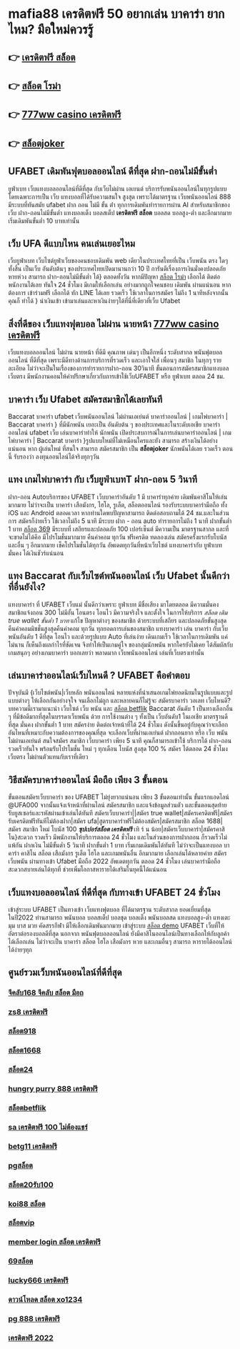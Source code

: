 # mafia88 เครดิตฟรี 50 อยากเล่น บาคาร่า ยากไหม? มือใหม่ควรรู้

## 👉 [เครดิตฟรี สล็อต](https://mabet.net/credit-free-50/)
## 👉 [สล็อต โรม่า](https://mabet.net/credit-free-50/)
## 👉 [777ww casino เครดิตฟรี](https://mabet.net/)
## 👉 [สล็อตjoker](https://mabet.net/20-free-100/)

## UFABET  เดิมพันฟุตบอลออนไลน์ ดีที่สุด ฝาก-ถอนไม่มีขั้นต่ำ

ยูฟ่าเบท เว็บแทงบอลออนไลน์ที่ดีที่สุด กับเว็บไม่ผ่าน เอเยนต์ บริการรับพนันออนไลน์ในทุกรูปแบบ โดยเฉพาะการเป็น เว็บ แทงบอลที่ได้รับความสนใจ สูงสุด เพราะได้มาตรฐาน เว็บพนันออนไลน์ 888 มีระบบที่ทันสมัย ufabet ฝาก ถอน ไม่มี ขั้น ต่ํา ทุกการเดิมพันทำรายการผ่าน AI สำหรับสมาชิกของเว็บ ฝาก-ถอนไม่มีขั้นต่ำ แทงบอลเต็ง บอลสเต็ป **เครดิตฟรี สล็อต** บอลสด บอลสูง-ต่ำ และอีกมากมาย เริ่มเดิมพันขั้นต่ำ 10 บาทเท่านั้น


## เว็บ UFA  ดีแบบไหน คนเล่นเยอะไหม

  เว็บยูฟ่าเบท เว็บไซต์ยูฟ่าเว็บของคนชอบเดิมพัน web เดียวในประเทศไทยที่เป็น เว็บพนัน ตรง   ใดๆทั้งสิ้น เป็นเว็บ อันดับต้นๆ  ของประเทศไทยเปิดมานานกว่า 10 ปี การันตีเรื่องการเงินมั่งคงปลอดภัย หายห่วง สามารถ  ฝาก-ถอนไม่มีขั้นต่ำ ได้} ตลอดทั้งวัน หากมีปัญหา [สล็อต โรม่า](https://mabet.net/) เลือกได้ ติดต่อ พนักงานได้เลย ทันใจ 24 ชั่วโมง มีเกมให้เลือกเล่น อย่างมากถูกใจคนชอบ เดิมพัน ผ่านแน่นอน หากต้องการ  เข้าร่วมฟรี  เลือกได้ ทัก LINE  ได้เลย รวดเร็ว ใช้เวลาในการสมัคร ไม่ถึง 1 นาทีหลังจากนั้นคุณก็ ทำได้ } นำเงินเข้า เข้ามาเล่นและหาเงินง่ายๆได้ที่นี่ที่เดียวที่เว็บ Ufabet 


##  สิ่งที่ดีของ เว็บแทงฟุตบอล ไม่ผ่าน นายหน้า [777ww casino เครดิตฟรี](https://mabet.net/20-free-100/) 

 เว็บแทงบอลออนไลน์  ไม่ผ่าน นายหน้า  ที่ดีมี  คุณภาพ เด่นๆ เป็นอีกหนึ่ง ระดับสากล  พนันฟุตบอลออนไลน์ ที่ดีที่สุด  เพราะมีดีทางด้านการบริการที่รวดเร็ว และเอาใจใส่ เพื่อนๆ สมาชิก  ในทุกๆ รายละเอียด ไม่ว่าจะเป็นในเรื่องของการทำรายการฝาก-ถอน 30วินาที  ขั้นตอนการสมัครสมาชิกแทงบอล เว็บตรง   มีพนักงานคอนให้คำปรึกษาเกี่ยวกับการเข้าใช้เว็บUFABET หรือ ยูฟ่าเบท ตลอด 24 ชม.


##  บาคาร่า  เว็บ Ufabet  สมัครสมาชิกได้เลยทันที

 Baccarat บาคาร่า  ufabet  เว็บพนันออนไลน์ ไม่ผ่านเอเย่นต์  บาคาร่าออนไลน์ | เกมไพ่บาคาร่า | Baccarat บาคาร่า } ที่มีนักพนัน  เยอะเป็น อันดับต้น ๆ ของประเทศและในระดับเอเชีย บาคาร่าออนไลน์ ufabet   เว็บ เล่นบาคาร่าทำให้ นักพนัน เปิดประสบการณ์ในการเล่นบาคาร่าออนไลน์ | เกมไพ่บาคาร่า | Baccarat บาคาร่า }รูปแบบใหม่ที่ไม่เหมือนใครและยัง สามารถ สร้างเงินได้อย่างแน่นอน หาก ผู้เล่นใหม่ ที่สนใจ สามารถ  สมัครสมาชิก  เป็น **สล็อตjoker** นักพนันได้เลย รวดเร็ว   ตอนนี้  รับรองว่า ลงทุนออนไลน์ได้จริงทุกๆวัน


## แทง  เกมไพ่บาคาร่า  กับ เว็บยูฟ่าเบทT  ฝาก-ถอน 5 วินาที

ฝาก-ถอน  Autoบริการของ UFABET เว็บบาคาร่าอันดับ 1 มี   บาคาร่าทุกค่าย เดิมพันคาสิโนให้เล่นมากมาย ไม่ว่าจะเป็น บาคาร่า เสือมังกร, ไฮโล, รูเล็ต, สล็อตออนไลน์ รองรับระบบบาคาร่ามือถือ ทั้ง iOS และ Android ตลอดเวลา หากท่านใดพบปัญหาสามารถ ติดต่อสอบถามได้ 24 ชม.และในส่วนการ สมัครก็ง่ายเร็ว ใช้เวลาไม่ถึง 5 นาที มีระบบ ฝาก - ถอน auto ทำรายการไม่ถึง 1 นาที  ฝากขั้นต่ำ 1 บาท   [สล็อต 369](https://member.mabet.net/?action=login) มีระบบที่ เสถียรและปลอดภัย 100 เปอร์เซ็นต์ มีความเป็น มาตรฐานสากล และที่จะขาดไม่ได้คึอ มีโปรโมชั่นมากมาย   คืนค่าคอม ทุกวัน  ฟรีเครดิต ทดลองเล่น สมัครครั้งแรกรับโบนัส และอื่น ๆ อีกมากมาย เช็คโปรโมชั่นได้ทุกวัน อัพเดตทุกวันที่หน้าเว็บไซต์ แทงบาคาร่ากับ  ยูฟ่าเบท มั่นคง ได้เงินชัวร์แน่นอน


## แทง Baccarat  กับเว็บไซต์พนันออนไลน์  เว็บ Ufabet   นั้นดีกว่าที่อื่นยังไง?

แทงบาคาร่า ที่ UFABET เว็บแม่ นั้นดีกว่าเพราะ ยูฟ่าเบท มีชื่อเสียง มาโดยตลอด มีความมั่นคง สมาชิกแจ้งถอน 300 ไม่มีอั้น โอนตรง โอนไว มีความจริงใจ และตั้งใจ ในการให้บริการ *สล็อต เติม true wallet ขั้นต่ำ 1 บาท* แก้ไข ปัญหาต่างๆ ของสมาชิก ด้วยระบบที่เสถียร และปลอดภัยขั้นสูงสุด คืนค่าคอมมิชชั่นสูงสุดคืนค่าคอม  ทุกวัน ทุกยอดการเล่นของสมาชิก แทงบาคาร่า   เล่น บาคาร่า  กับเว็บพนันอันดับ 1 ดีที่สุด โอนไว และด้วยรูปแบบ Auto ที่เล่นง่าย เดินเกมเร็ว ใช้เวลาในการเดิมพัน แค่ไม่นาน ก็เห็นถึงผลกำไรที่ชัดเจน จึงทำให้เป็นเกมคู่ใจ ของกลุ่มนักพนัน หากใครยังไม่เคย ได้สัมผัสกับเกมสนุกๆ อย่างเกมบาคาร่า บอกเลยว่า พลาดมาก  เว็บพนันออนไลน์ เล่นที่เว็บตรงเท่านั้น


## เล่นบาคาร่าออนไลน์เว็บไหนดี ? UFABET คือคำตอบ

ปัจจุบันมี {เว็บไซต์พนัน|เว็บหลัก พนันออนไลน์ หลายแห่งที่นำเสนอเกมไพ่ยอดนิยมในรูปแบบและรูปแบบต่างๆ ให้เลือกกันอย่างจุใจ จนเลือกไม่ถูก และหลายคนก็ไม่รู้จะ  สมัครบาคาร่า วอเลท เว็บไหนดี? บทความนี้เรามาแนะนำ เว็บไซต์  เว็บ พนัน และ [สล็อต betflik](https://mabet.net/register/) Baccarat อันดับ 1 เป็นทางเลือกอื่น ๆ ที่มีข้อดีมากที่สุดในบรรดาเว็บพนัน ด้วย  การใช้งานต่าง ๆ  ทั้งเป็น  เว็บอันดับ1   ในเอเชีย มาตรฐานดีที่สุด มั่นคง ฝากขั้นต่ำ 1 บาท   สมัครง่าย ติดต่อเจ้าหน้าที่ได้ 24 ชั่วโมง  ดังนั้นขึ้นอยู่กับคุณว่าจะเลือกอันไหนที่เหมาะกับความต้องการของคุณที่สุด จะเลือกเว็บที่ผ่านเอเย่นต์ ฝากถอนยาก หรือ  เว็บ พนัน ไม่ผ่านเอเย่นต์ สนใจสมัคร สมาชิก เว็บบาคาร่า  เพียง 5 นาที คุณก็สามารถเข้าใช้ บริการได้ ฝาก-ถอน รวดเร็วทันใจ พร้อมรับโปรโมชั่น ใหม่ ๆ ทุกเดือน โบนัส สูงสุด 100 % สมัคร ได้ตลอด 24 ชั่วโมง  เว็บตรง ไม่ผ่านตัวแทนกับเราที่เดียว 

## วิธีสมัครบาคาร่าออนไลน์ มือถือ เพียง 3 ขั้นตอน

ขั้นตอนสมัครเว็บบาคาร่า ของ UFABET ไม่ยุ่งยากแน่นอน เพียง 3 ขั้นตอนเท่านั้น ขั้นแรกแอดไลน์ @UFA000 จากนั้นแจ้งเจ้าหน้าที่ผ่านไลน์ สมัครสมาชิก และแจ้งข้อมูลส่วนตัว และขั้นตอนสุดท้าย รับยูสเซอร์และรหัสผ่านเข้าเล่นได้ทันที สมัครเว็บบาคาร่า||สมัคร true wallet|สมัครเครดิตฟรี|สมัครรับเครดิตฟรีทันทีไม่ต้องฝาก|สมัคร ufa|สูตรบาคาร่าฟรีไม่ต้องสมัคร|สมัครสมาชิก สล็อต 1688|สมัคร สมาชิก ใหม่ โบนัส 100 ***ซุปเปอร์สล็อต เครดิตฟรี*** เทิ ร์ น น้อย|สมัครเว็บบาคาร่า|สมัครคาสิโน}สะดวก รวดเร็ว มีพนักงานให้บริการตลอด 24 ชั่วโมง และในส่วนของการฝากถอน ก็รวดเร็วไม่แพ้กัน ฝากเงิน ไม่มีขั้นต่ำ 5 วินาที ฝากขั้นต่ำ 1 บาท  เริ่มเกมเดิมพันได้ทันที ไม่ว่าจะเป็นแทงบอล บาคาร่า คาสิโน สล็อต เสือมังกร รูเล็ต ไฮโล และเกมพนันอื่น อีกมากมาย เลือกเล่นได้หลายค่าย  สมัครเว็บพนัน ผ่านทางเข้า Ufabet มือถือ 2022 อัพเดตทุกวัน ตลอด 24 ชั่วโมง เล่นบาคาร่ามือถือ สะดวกสบายเล่นได้ทุกที่ ช่วยเพิ่มโอกาสหารายได้เสริมในยุคนี้ได้แน่นอน



## เว็บแทงบอลออนไลน์ ที่ดีที่สุด  กับทางเข้า UFABET 24 ชั่วโมง

 เข้าสู่ระบบ UFABET เป็นทางเข้า  เว็บแทงฟุตบอล  ที่ได้มาตรฐาน ระดับสากล  ยอดเยี่ยมที่สุด ในปี2022 ท่านสามารถ  พนันบอล  บอลสเต็ป บอลชุด บอลเต็ง พนันบอลสด แทงบอลสูง-ต่ำ แทงเตะมุม บาส มวย คัดสรรกีฬา มีให้เลือกเดิมพันมากมาย  เข้าสู่ระบบ [สล็อต demo](https://mabet.net/) UFABET เว็บที่ให้ อัตราต่อรองบอลดีที่สุด นอกจาก พนันฟุตบอลออนไลน์ ยังมีคาสิโนออนไลน์เป็นทางเลือกให้กับลูกค้าได้เลือกเล่น ไม่ว่าจะเป็น บาคาร่า สล็อต ไฮโล เสือมังกร หวย และเกมอื่นๆ สามารถ หารายได้ออนไลน์ ได้ง่ายๆทุก

## ศูนย์รวมเว็บพนันออนไลน์ที่ดีที่สุด

### [จีคลับ168 จีคลับ สล็อต มือถ](https://atom.io/themes/สมัคร%20Slot%20PG%20เครดิตฟรี%2050%20ยืนยันเบอร์%20ล่าสุด%20008%20สล็อต%2020%20รับ%20100%20เว็บตรง100%)
### [zs8 เครดิตฟรี](https://atom.io/themes/สมัคร%20Slot%20PG%20nazathai%20สล็อต%20008%20สล็อต%2020%20รับ%20100%20เว็บตรง100%)
### [สล็อต918](https://atom.io/themes/สมัคร%20Slot%20PG%20pg168%20เครดิตฟรี%2050%20008%20สล็อต%2020%20รับ%20100%20เว็บตรง100%)
### [สล็อต1668](https://atom.io/themes/สมัคร%20Slot%20PG%20สล็อต%20ฝาก%209%20บาท%20ได้%20100%20ล่าสุด%20ทุกค่าย%20008%20สล็อต%2020%20รับ%20100%20เว็บตรง100%)
### [สล็อต24](https://atom.io/themes/สมัคร%20Slot%20PG%20เครดิตฟรีonlyfan69%20008%20สล็อต%2020%20รับ%20100%20เว็บตรง100%)
### [hungry purry 888 เครดิตฟรี](https://atom.io/themes/สมัคร%20Slot%20PG%20mgmสล็อต%20008%20สล็อต%2020%20รับ%20100%20เว็บตรง100%)
### [สล็อตbetflik](https://atom.io/themes/สมัคร%20Slot%20PG%20555%20สล็อต%20008%20สล็อต%2020%20รับ%20100%20เว็บตรง100%)
### [sa เครดิตฟรี 100 ไม่ต้องแชร์](https://atom.io/themes/สมัคร%20Slot%20PG%20win888%20เครดิตฟรี%20008%20สล็อต%2020%20รับ%20100%20เว็บตรง100%)
### [betg11 เครดิตฟรี](https://atom.io/themes/สมัคร%20Slot%20PG%20รวมสล็อตทุกค่ายในเว็บเดียว%20เครดิตฟรี%20008%20สล็อต%2020%20รับ%20100%20เว็บตรง100%)
### [pgสล็อต](https://atom.io/themes/สมัคร%20Slot%20PG%20สล็อต%20ฝาก%2050%20รับ%20100%20ถอนไม่อั้น%20008%20สล็อต%2020%20รับ%20100%20เว็บตรง100%)
### [สล็อต20รับ100](https://atom.io/themes/สมัคร%20Slot%20PG%20สล็อต%20888%20คา%20สิ%20โน%20ออนไลน์%20008%20สล็อต%2020%20รับ%20100%20เว็บตรง100%)
### [koi88 สล็อต](https://atom.io/themes/สมัคร%20Slot%20PG%20สล็อต%20ufabet%20เว็บตรง%20008%20สล็อต%2020%20รับ%20100%20เว็บตรง100%)
### [สล็อตvip](https://atom.io/themes/สมัคร%20Slot%20PG%20betflik%20เครดิตฟรี%2030%20008%20สล็อต%2020%20รับ%20100%20เว็บตรง100%)
### [member login สล็อต เครดิตฟรี](https://atom.io/themes/สมัคร%20Slot%20PG%20เว็บ%20สล็อต%20ฝาก%2020%20รับ%20100ล่าสุด%20008%20สล็อต%2020%20รับ%20100%20เว็บตรง100%)
### [69สล็อต](https://atom.io/themes/สมัคร%20Slot%20PG%20สล็อต%205g%20008%20สล็อต%2020%20รับ%20100%20เว็บตรง100%)
### [lucky666 เครดิตฟรี](https://atom.io/themes/สมัคร%20Slot%20PG%20ap123สล็อต%20008%20สล็อต%2020%20รับ%20100%20เว็บตรง100%)
### [ดาวน์โหลด สล็อต xo1234](https://atom.io/themes/สมัคร%20Slot%20PG%20สล็อต%20เว็บใหญ่%20อันดับ%201%20008%20สล็อต%2020%20รับ%20100%20เว็บตรง100%)
### [pg 888 เครดิตฟรี](https://atom.io/themes/สมัคร%20Slot%20PG%20สล็อต%20ฝาก%2050%20รับ%20100%20ถอนไม่อั้น%20008%20สล็อต%2020%20รับ%20100%20เว็บตรง100%)
### [เครดิตฟรี 2022](https://atom.io/themes/สมัคร%20Slot%20PG%20winner55%20เครดิตฟรี%2050%20008%20สล็อต%2020%20รับ%20100%20เว็บตรง100%)